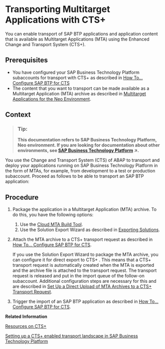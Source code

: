 <!-- loiof598f69a9be347029b7e5e7205fc7d1f -->

# Transporting Multitarget Applications with CTS+

You can enable transport of SAP BTP applications and application content that is available as Multitarget Applications \(MTA\) using the Enhanced Change and Transport System \(CTS+\).



## Prerequisites

-   You have configured your SAP Business Technology Platform subaccounts for transport with CTS+ as described in [How To... Configure SAP BTP for CTS](http://help.sap.com/disclaimer?site=http://go.sap.com/documents/2016/07/bc3e9124-7d7c-0010-82c7-eda71af511fa.html) 
-   The content that you want to transport can be made available as a Multitarget Application \(MTA\) archive as described in [Multitarget Applications for the Neo Environment](multitarget-applications-for-the-neo-environment-e1bb7eb.md).



## Context

> ### Tip:  
> **This documentation refers to SAP Business Technology Platform, Neo environment. If you are looking for documentation about other environments, see [SAP Business Technology Platform](https://help.sap.com/viewer/65de2977205c403bbc107264b8eccf4b/Cloud/en-US/6a2c1ab5a31b4ed9a2ce17a5329e1dd8.html "SAP Business Technology Platform (SAP BTP) is an integrated offering comprised of four technology portfolios: database and data management, application development and integration, analytics, and intelligent technologies. The platform offers users the ability to turn data into business value, compose end-to-end business processes, and build and extend SAP applications quickly.") :arrow_upper_right:.**

You use the Change and Transport System \(CTS\) of ABAP to transport and deploy your applications running on SAP Business Technology Platform in the form of MTAs, for example, from development to a test or production subaccount. Proceed as follows to be able to transport an SAP BTP application:



<a name="loiof598f69a9be347029b7e5e7205fc7d1f__steps_m5c_grg_1y"/>

## Procedure

1.  Package the application in a Multitarget Application \(MTA\) archive. To do this, you have the following options:

    1.  Use the [Cloud MTA Build Tool](https://github.com/SAP/cloud-mta-build-tool).
    2.  Use the Solution Export Wizard as described in [Exporting Solutions](exporting-solutions-14a0ff1.md).

2.  Attach the MTA archive to a CTS+ transport request as described in [How To... Configure SAP BTP for CTS](http://help.sap.com/disclaimer?site=http://go.sap.com/documents/2016/07/bc3e9124-7d7c-0010-82c7-eda71af511fa.html).

    If you use the Solution Export Wizard to package the MTA archive, you can configure it for direct export to CTS+ . This means that a CTS+ transport request is automatically created when the MTA is exported and the archive file is attached to the transport request. The transport request is released and put in the import queue of the follow-on subaccount. Additional configuration steps are necessary for this and are described in [Set Up a Direct Upload of MTA Archives to a CTS+ Transport Request](set-up-a-direct-upload-of-mta-archives-to-a-cts-transport-request-37ceecb.md).

3.  Trigger the import of an SAP BTP application as described in [How To... Configure SAP BTP for CTS](http://help.sap.com/disclaimer?site=http://go.sap.com/documents/2016/07/bc3e9124-7d7c-0010-82c7-eda71af511fa.html).


**Related Information**  


[Resources on CTS+](https://wiki.scn.sap.com/wiki/pages/viewpage.action?pageId=448469096)

[Setting up a CTS+ enabled transport landscape in SAP Business Technology Platform](https://blogs.sap.com/2017/03/29/setting-up-a-cts-enabled-transport-landscape-in-sap-cloud-platform/)

